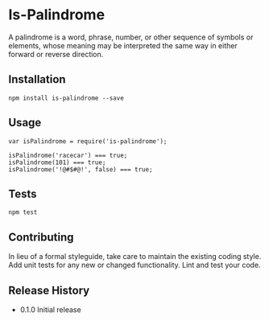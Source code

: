 Is-Palindrome
=============

A palindrome is a word, phrase, number, or other sequence of symbols or elements, whose meaning may be interpreted the same way in either forward or reverse direction.

## Installation
```
npm install is-palindrome --save
```

## Usage
```
var isPalindrome = require('is-palindrome');

isPalindrome('racecar') === true;
isPalindrome(101) === true;
isPalindrome('!@#$#@!', false) === true;
```

## Tests
```
npm test
```

## Contributing

In lieu of a formal styleguide, take care to maintain the existing coding style.
Add unit tests for any new or changed functionality. Lint and test your code.

## Release History

* 0.1.0 Initial release